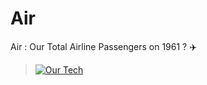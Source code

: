 # Air

Air : Our Total Airline Passengers on 1961 ? ✈️

> [![Our Tech](https://skillicons.dev/icons?i=python,tensorflow,pytorch)](https://skillicons.dev)